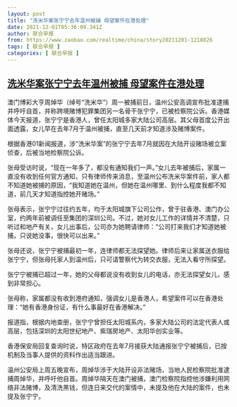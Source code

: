 ```yaml
---
layout: post
title: "洗米华案张宁宁去年温州被捕 母望案件在港处理"
date: 2021-12-01T05:36:09.341Z
author: 联合早报
from: https://www.zaobao.com/realtime/china/story20211201-1218826
tags: [ 联合早报 ]
categories: [ 联合早报 ]
---
```

<!--1638361200000-->
[洗米华案张宁宁去年温州被捕 母望案件在港处理](https://www.zaobao.com/realtime/china/story20211201-1218826)
------

<div>
<p>澳门博彩大亨周焯华（绰号“洗米华”）周一被捕前日，温州公安高调宣布批准逮捕并呼吁自首，并称跨境赌博犯罪集团另一名骨干张宁宁，已被检察院公诉。香港媒体今天报道，张宁宁是香港人，曾任太阳城多家大陆公司高层。其父母首度公开出面透露，女儿早在去年7月于温州被捕，直至几天前才知道涉及赌博案件。</p><p>根据香港01新闻报道，涉“洗米华案”的张宁宁去年7月就因在大陆开设赌场被立案侦查，后被当地检察院公诉。</p><p>张母受访时说，“现在一年多了，都没有通知我们一声。”女儿去年被捕后，家属一直没有收到任何官方通知，只有律师传来消息，至温州公布洗米华案件前，家人都不知道她被捕的原因，“我知道她在温州，但她在温州哪里、到什么程度我都不知道，前几天才知道指控她开赌场。”</p><section id="imu"><div id="dfp-ad-imu1">        </div></section><p>张母表示，张宁宁过往约五年，均于太阳城旗下公司公作，曾于驻香港、澳门办公室，约两年前被调任至集团的深圳公司。不过，她对女儿工作的详情并不清楚，只听过和地产有关，女儿出事后，公司亦为她聘请律师：“公司打来我们才知道她被捕，只说她没事，很快可以出来。”</p><p>张母还说，张宁宁被捕最初一年，连律师都无法探望她。律师后来让家属送衣服给张宁宁，但张母托家人到温州后，只可请警察代为转交衣服，无法入看守所探望。</p><p>张宁宁被捕已超过一年，她的父母都说没有收到女儿的电话，亦无法探望女儿，感到非常担心。</p><div id="innity-in-post"></div><div id="dfp-ad-midarticlespecial">        </div><p>张母称，家属都没有收到港府通知，强调女儿是香港人，希望案件可以在香港处理：“她有香港身份证，有什么事最好在香港解决。”</p><p>报道指，根据内地查册，张宁宁曾担任太阳城系内，多家大陆公司的法定代表人或高层，包括深圳的太阳世纪地产、紫瑞房地产、太阳华创实业等。</p><p>香港保安局回复查询时说，特区政府在去年7月接获大陆通报张宁宁被捕后，已按机制及当事人提供的资料作出适当跟进。</p><p>温州公安局上周五晚宣布，周焯华涉于大陆开设非法赌场，当地人民检察院批准逮捕周焯华，并呼吁他自首。周焯华隔天在澳门被捕，澳门检察院指控他涉嫌利用网络非法赌博，及清洗黑钱，但连日来交代的案情中，未提及他在大陆的案件，也未提及张宁宁。</p>      <div class="cx_paywall_placeholder" id="sph_cdp_40"></div>
</div>
